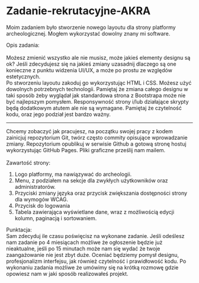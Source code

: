 # Zadanie-rekrutacyjne-AKRA
Moim zadaniem było stworzenie nowego layoutu dla strony platformy archeologicznej. Mogłem wykorzystać dowolny znany mi software.


Opis zadania:<br>
<br>
Możesz zmienić wszystko ale nie musisz, może jakieś elementy designu są ok? Jeśli zdecydujesz się na jakieś zmiany uzasadnij dlaczego są
one konieczne z punktu widzenia UI/UX, a może po prostu ze względów estetycznych.<br>
Po stworzeniu layoutu zakoduj go wykorzystując HTML i CSS. Możesz użyć dowolnych potrzebnych technologii. Pamiętaj że zmiana całego
designu w taki sposób żeby wyglądał jak standardowa strona z Bootstrapa może nie być najlepszym pomysłem. Responsywność strony i/lub
działające skrypty będą dodatkowym atutem ale nie są wymagane. Pamiętaj że czytelność kodu, oraz jego podział jest bardzo ważny.<br>
<hr>
Chcemy zobaczyć jak pracujesz, na początku swojej pracy z kodem zainicjuj repozytorium Git, twórz często commity opisujące wprowadzanie
zmiany. Repozytorium opublikuj w serwisie Github a gotową stronę hostuj wykorzystując GitHub Pages. Pliki graficzne prześlij nam mailem.<br><br>
Zawartość strony:<br>
<ol>
<li>Logo platformy, ma nawiązywać do archeologii.</li>
<li>Menu, z podziałem na sekcje dla zwykłych użytkowników oraz administratorów.</li>
<li>Przyciski zmiany języka oraz przycisk zwiększania dostępności strony dla wymogów WCAG.</li>
<li>Przycisk do logowania</li>
<li>Tabela zawierająca wyświetlane dane, wraz z możliwością edycji kolumn, paginacją i sortowaniem.</li>
</ol>
Punktacja:<br>
Sam zdecyduj ile czasu poświęcisz na wykonane zadanie. Jeśli odeślesz nam zadanie po 4 miesiącach możliwe że ogłoszenie będzie już
nieaktualne, jeśli po 15 minutach może nam się wydać że twoje zaangażowanie nie jest zbyt duże. Oceniać będziemy pomysł designu,
profesjonalizm interfejsu, jak również czytelność i prawidłowość kodu. Po wykonaniu zadania możliwe że umówimy się na krótką rozmowę
gdzie opowiesz nam w jaki sposób realizowałeś projekt.
